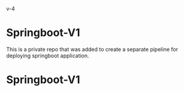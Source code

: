 v-4

# Springboot-V1
This is a private repo that was added to create a separate pipeline for deploying springboot application.
# Springboot-V1
